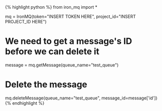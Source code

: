 <div class="python">
{% highlight python %}
from iron_mq import *

mq = IronMQ(token="INSERT TOKEN HERE", project_id="INSERT PROJECT_ID HERE")

# We need to get a message's ID before we can delete it
message = mq.getMessage(queue_name="test_queue")

# Delete the message
mq.deleteMessage(queue_name="test_queue", message_id=message['id'])
{% endhighlight %}
</div>
